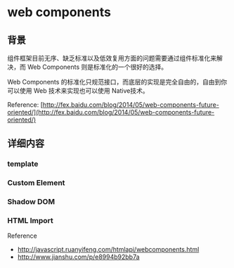 # web components

## 背景
组件框架目前无序、缺乏标准以及低效复用方面的问题需要通过组件标准化来解决，而 Web Components 则是标准化的一个很好的选择。

Web Components 的标准化只规范接口，而底层的实现是完全自由的，自由到你可以使用 Web 技术来实现也可以使用 Native技术。

Reference: [http://fex.baidu.com/blog/2014/05/web-components-future-oriented/](http://fex.baidu.com/blog/2014/05/web-components-future-oriented/)


## 详细内容

### template

### Custom Element

### Shadow DOM

### HTML Import

Reference
- http://javascript.ruanyifeng.com/htmlapi/webcomponents.html
- http://www.jianshu.com/p/e8994b92bb7a

